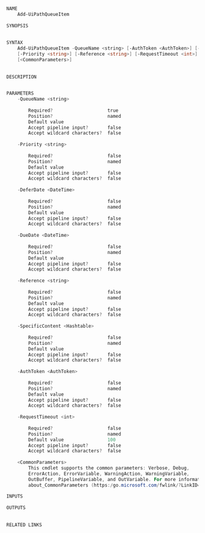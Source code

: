 ﻿```PowerShell

NAME
    Add-UiPathQueueItem
    
SYNOPSIS
    
    
SYNTAX
    Add-UiPathQueueItem -QueueName <string> [-AuthToken <AuthToken>] [-DeferDate <DateTime>] [-DueDate <DateTime>] 
    [-Priority <string>] [-Reference <string>] [-RequestTimeout <int>] [-SpecificContent <Hashtable>] 
    [<CommonParameters>]
    
    
DESCRIPTION
    

PARAMETERS
    -QueueName <string>
        
        Required?                    true
        Position?                    named
        Default value                
        Accept pipeline input?       false
        Accept wildcard characters?  false
        
    -Priority <string>
        
        Required?                    false
        Position?                    named
        Default value                
        Accept pipeline input?       false
        Accept wildcard characters?  false
        
    -DeferDate <DateTime>
        
        Required?                    false
        Position?                    named
        Default value                
        Accept pipeline input?       false
        Accept wildcard characters?  false
        
    -DueDate <DateTime>
        
        Required?                    false
        Position?                    named
        Default value                
        Accept pipeline input?       false
        Accept wildcard characters?  false
        
    -Reference <string>
        
        Required?                    false
        Position?                    named
        Default value                
        Accept pipeline input?       false
        Accept wildcard characters?  false
        
    -SpecificContent <Hashtable>
        
        Required?                    false
        Position?                    named
        Default value                
        Accept pipeline input?       false
        Accept wildcard characters?  false
        
    -AuthToken <AuthToken>
        
        Required?                    false
        Position?                    named
        Default value                
        Accept pipeline input?       false
        Accept wildcard characters?  false
        
    -RequestTimeout <int>
        
        Required?                    false
        Position?                    named
        Default value                100
        Accept pipeline input?       false
        Accept wildcard characters?  false
        
    <CommonParameters>
        This cmdlet supports the common parameters: Verbose, Debug,
        ErrorAction, ErrorVariable, WarningAction, WarningVariable,
        OutBuffer, PipelineVariable, and OutVariable. For more information, see 
        about_CommonParameters (https:/go.microsoft.com/fwlink/?LinkID=113216). 
    
INPUTS
    
OUTPUTS
    
    
RELATED LINKS



```
